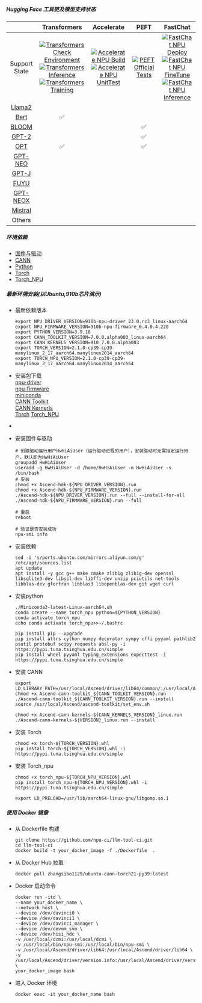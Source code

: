 <!-- <p align="center"> 
<img src="https://r.huaweistatic.com/s/ascendstatic/lst/header/header-logo.png" width="256px">
</p> -->

##### Hugging Face 工具链及模型支持状态

|  | Transformers | Accelerate | PEFT | FastChat |
| :---: | :---: | :---: | :---: | :---: |
| Support State | [![Transformers Check Environment](https://github.com/npu-ci/llm-tool-ci/actions/workflows/transformers-check.yml/badge.svg)](https://github.com/npu-ci/llm-tool-ci/actions/workflows/transformers-check.yml) <br> [![Transformers Inference](https://github.com/npu-ci/llm-tool-ci/actions/workflows/transformers-inference.yml/badge.svg)](https://github.com/npu-ci/llm-tool-ci/actions/workflows/transformers-inference.yml) <br> [![Transformers Training](https://github.com/npu-ci/llm-tool-ci/actions/workflows/transformers-training.yml/badge.svg)](https://github.com/npu-ci/llm-tool-ci/actions/workflows/transformers-training.yml) | [![Accelerate NPU Build](https://github.com/npu-ci/llm-tool-ci/actions/workflows/accelerate-build.yml/badge.svg)](https://github.com/npu-ci/llm-tool-ci/actions/workflows/accelerate-build.yml) <br> [![Accelerate NPU UnitTest](https://github.com/npu-ci/llm-tool-ci/actions/workflows/accelerate-unittest.yml/badge.svg)](https://github.com/npu-ci/llm-tool-ci/actions/workflows/accelerate-unittest.yml) |  [![PEFT Official Tests](https://github.com/npu-ci/llm-tool-ci/actions/workflows/peft-official-tests.yml/badge.svg)](https://github.com/npu-ci/llm-tool-ci/actions/workflows/peft-official-tests.yml) | [![FastChat NPU Deploy](https://github.com/npu-ci/llm-tool-ci/actions/workflows/fastchat-deploy.yml/badge.svg)](https://github.com/npu-ci/llm-tool-ci/actions/workflows/fastchat-deploy.yml) <br> [![FastChat NPU FineTune](https://github.com/npu-ci/llm-tool-ci/actions/workflows/fastchat-finetune.yml/badge.svg)](https://github.com/npu-ci/llm-tool-ci/actions/workflows/fastchat-finetune.yml) <br> [![FastChat NPU Inference](https://github.com/npu-ci/llm-tool-ci/actions/workflows/fastchat-inference.yml/badge.svg)](https://github.com/npu-ci/llm-tool-ci/actions/workflows/fastchat-inference.yml) |
| [Llama2]() |<!--transformers-Llama2--> |<!--accelerate-Llama2--> |<!--peft-Llama2--> |<!--fschat-Llama2--> |
| [Bert]() |<!--transformers-Bert-->✅|<!--accelerate-Bert--> |<!--peft-Bert--> |<!--fschat-Bert--> |
| [BLOOM]() |<!--transformers-BLOOM--> |<!--accelerate-BLOOM--> |<!--peft-BLOOM-->✅|<!--fschat-BLOOM--> |
| [GPT-2]() |<!--transformers-GPT-2--> |<!--accelerate-GPT-2--> |<!--peft-GPT-2-->✅|<!--fschat-GPT-2--> |
| [OPT]() |<!--transformers-OPT-->✅|<!--accelerate-OPT--> |<!--peft-OPT-->✅|<!--fschat-OPT--> |
| [GPT-NEO]() |<!--transformers-GPT-NEO--> |<!--accelerate-GPT-NEO--> |<!--peft-GPT-NEO-->|<!--fschat-GPT-NEO--> |
| [GPT-J]() |<!--transformers-GPT-J--> |<!--accelerate-GPT-J--> |<!--peft-GPT-J-->|<!--fschat-GPT-J--> |
| [FUYU]() |<!--transformers-FUYU--> |<!--accelerate-FUYU--> |<!--peft-FUYU-->|<!--fschat-FUYU--> |
| [GPT-NEOX]() |<!--transformers-GPT-NEOX--> |<!--accelerate-GPT-NEOX--> |<!--peft-GPT-NEOX-->|<!--fschat-GPT-NEOX--> |
| [Mistral]() |<!--transformers-Mistral--> |<!--accelerate-Mistral--> |<!--peft-Mistral-->|<!--fschat-Mistral--> |
| Others |  |  |  |  |

##### 环境依赖

- [固件与驱动](https://www.hiascend.com/hardware/firmware-drivers/community?product=4&model=26&cann=7.0.0.alpha002&driver=1.0.RC3.alpha)
- [CANN](https://www.hiascend.com/developer/download/community/result?module=cann)
- [Python](https://www.python.org/)
- [Torch](https://pytorch.org/)
- [Torch_NPU](https://gitee.com/ascend/pytorch/releases)

##### 最新环境安装(以Ubuntu,910b芯片演示)
- 最新依赖版本
  ```shell
  export NPU_DRIVER_VERSION=910b-npu-driver_23.0.rc3_linux-aarch64
  export NPU_FIRMWARE_VERSION=910b-npu-firmware_6.4.0.4.220
  export PYTHON_VERSION=3.9.18
  export CANN_TOOLKIT_VERSION=7.0.0.alpha003_linux-aarch64
  export CANN_KERNELS_VERSION=910_7.0.0.alpha003
  export TORCH_VERSION=2.1.0-cp39-cp39-manylinux_2_17_aarch64.manylinux2014_aarch64
  export TORCH_NPU_VERSION=2.1.0-cp39-cp39-manylinux_2_17_aarch64.manylinux2014_aarch64
  ```
- 安装包下载    
  [npu-driver](https://ascend-repo.obs.cn-east-2.myhuaweicloud.com/Ascend%20HDK/Ascend%20HDK%2023.0.RC3/Ascend-hdk-910b-npu-driver_23.0.rc3_linux-aarch64.run)    
  [npu-firmware](https://ascend-repo.obs.cn-east-2.myhuaweicloud.com/Ascend%20HDK/Ascend%20HDK%2023.0.RC3/Ascend-hdk-910b-npu-firmware_6.4.0.4.220.run)    
  [miniconda](https://mirrors.tuna.tsinghua.edu.cn/anaconda/miniconda/Miniconda3-latest-Linux-aarch64.sh)    
  [CANN Toolkit](https://ascend-repo.obs.cn-east-2.myhuaweicloud.com/Milan-ASL/Milan-ASL%20V100R001C15SPC703/Ascend-cann-toolkit_7.0.0.alpha003_linux-aarch64.run?response-content-type=application/octet-stream)    
  [CANN Kernerls](https://ascend-repo.obs.cn-east-2.myhuaweicloud.com/Milan-ASL/Milan-ASL%20V100R001C15SPC703/Ascend-cann-kernels-910_7.0.0.alpha003_linux.run?response-content-type=application/octet-stream)    
  [Torch](https://download.pytorch.org/whl/cpu/torch-2.1.0-cp39-cp39-manylinux_2_17_aarch64.manylinux2014_aarch64.whl)
  [Torch_NPU](https://gitee.com/ascend/pytorch/releases/download/v5.0.0-pytorch2.1.0/torch_npu-2.1.0-cp39-cp39-manylinux_2_17_aarch64.manylinux2014_aarch64.whl)   
- 
- 安装固件与驱动

  ```shell
  # 创建驱动运行用户HwHiAiUser（运行驱动进程的用户），安装驱动时无需指定运行用户，默认即为HwHiAiUser
  groupadd HwHiAiUser
  useradd -g HwHiAiUser -d /home/HwHiAiUser -m HwHiAiUser -s /bin/bash
  # 安装
  chmod +x Ascend-hdk-${NPU_DRIVER_VERSION}.run
  chmod +x Ascend-hdk-${NPU_FIRMWARE_VERSION}.run
  ./Ascend-hdk-${NPU_DRIVER_VERSION}.run --full --install-for-all
  ./Ascend-hdk-${NPU_FIRMWARE_VERSION}.run --full
  ```
  ```shell
  # 重启
  reboot
  ```
  ```shell
  # 验证是否安装成功
  npu-smi info
  ```
- 安装依赖
    ```shell
    sed -i 's/ports.ubuntu.com/mirrors.aliyun.com/g' /etc/apt/sources.list
    apt update
    apt install -y gcc g++ make cmake zlib1g zlib1g-dev openssl libsqlite3-dev libssl-dev libffi-dev unzip pciutils net-tools libblas-dev gfortran libblas3 libopenblas-dev git wget curl
    ```

- 安装python
  ```shell
  ./Miniconda3-latest-Linux-aarch64.sh
  conda create --name torch_npu python=${PYTHON_VERSION}
  conda activate torch_npu
  echo conda activate torch_npu>>~/.bashrc
  
  pip install pip --upgrade 
  pip install attrs cython numpy decorator sympy cffi pyyaml pathlib2 psutil protobuf scipy requests absl-py -i https://pypi.tuna.tsinghua.edu.cn/simple
  pip install wheel pyyaml typing_extensions expecttest -i https://pypi.tuna.tsinghua.edu.cn/simple
  ```

  
- 安装 CANN
  ```shell
  export LD_LIBRARY_PATH=/usr/local/Ascend/driver/lib64/common/:/usr/local/Ascend/driver/lib64/driver/:$LD_LIBRARY_PATH
  chmod +x Ascend-cann-toolkit_${CANN_TOOLKIT_VERSION}.run
  ./Ascend-cann-toolkit_${CANN_TOOLKIT_VERSION}.run --install
  source /usr/local/Ascend/ascend-toolkit/set_env.sh

  chmod +x Ascend-cann-kernels-${CANN_KERNELS_VERSION}_linux.run
  ./Ascend-cann-kernels-${VERSION}_linux.run --install
  ```

- 安装 Torch
      
  ```shell
  chmod +x torch-${TORCH_VERSION}.whl
  pip install torch-${TORCH_VERSION}.whl -i https://pypi.tuna.tsinghua.edu.cn/simple
  ```

- 安装 Torch_npu
  ```shell
  chmod +x torch_npu-${TORCH_NPU_VERSION}.whl
  pip install torch_npu-${TORCH_NPU_VERSION}.whl -i https://pypi.tuna.tsinghua.edu.cn/simple

  export LD_PRELOAD=/usr/lib/aarch64-linux-gnu/libgomp.so.1
  ```


##### 使用 Docker 镜像

- 从 Dockerfile 构建
  ```shell
  git clone https://github.com/npu-ci/llm-tool-ci.git
  cd llm-tool-ci
  docker build -t your_docker_image -f ./Dockerfile  .
  ```

- 从 Docker Hub 拉取

  ```shell
  docker pull zhangsibo1129/ubuntu-cann-torch21-py39:latest
  ```

- Docker 启动命令
  ```shell
  docker run -itd \
  --name your_docker_name \
  --network host \
  --device /dev/davinci0 \
  --device /dev/davinci1 \
  --device /dev/davinci_manager \
  --device /dev/devmm_svm \
  --device /dev/hisi_hdc \
  -v /usr/local/dcmi:/usr/local/dcmi \
  -v /usr/local/bin/npu-smi:/usr/local/bin/npu-smi \
  -v /usr/local/Ascend/driver/lib64:/usr/local/Ascend/driver/lib64 \
  -v /usr/local/Ascend/driver/version.info:/usr/local/Ascend/driver/version.info \
  your_docker_image bash
  ```

- 进入 Docker 环境
  ```shell
  docker exec -it your_docker_name bash
  ```